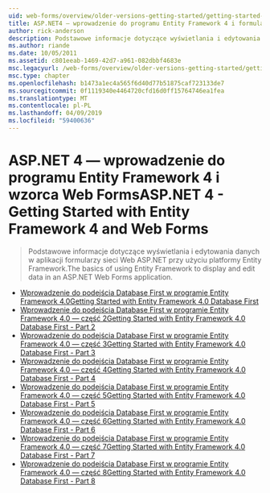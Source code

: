 ```yaml
---
uid: web-forms/overview/older-versions-getting-started/getting-started-with-ef/index
title: ASP.NET4 — wprowadzenie do programu Entity Framework 4 i formularzy sieci Web | Dokumentacja firmy Microsoft
author: rick-anderson
description: Podstawowe informacje dotyczące wyświetlania i edytowania danych w aplikacji formularzy sieci Web ASP.NET przy użyciu platformy Entity Framework.
ms.author: riande
ms.date: 10/05/2011
ms.assetid: c801eeab-1469-42d7-a961-082dbbf4683e
msc.legacyurl: /web-forms/overview/older-versions-getting-started/getting-started-with-ef
msc.type: chapter
ms.openlocfilehash: b1473a1ec4a565f6d40d77b51875caf723133de7
ms.sourcegitcommit: 0f1119340e4464720cfd16d0ff15764746ea1fea
ms.translationtype: MT
ms.contentlocale: pl-PL
ms.lasthandoff: 04/09/2019
ms.locfileid: "59400636"
---
```

# <a name="aspnet-4---getting-started-with-entity-framework-4-and-web-forms"></a><span data-ttu-id="b3a16-103">ASP.NET 4 — wprowadzenie do programu Entity Framework 4 i wzorca Web Forms</span><span class="sxs-lookup"><span data-stu-id="b3a16-103">ASP.NET 4 - Getting Started with Entity Framework 4 and Web Forms</span></span>

> <span data-ttu-id="b3a16-104">Podstawowe informacje dotyczące wyświetlania i edytowania danych w aplikacji formularzy sieci Web ASP.NET przy użyciu platformy Entity Framework.</span><span class="sxs-lookup"><span data-stu-id="b3a16-104">The basics of using Entity Framework to display and edit data in an ASP.NET Web Forms application.</span></span>


- [<span data-ttu-id="b3a16-105">Wprowadzenie do podejścia Database First w programie Entity Framework 4.0</span><span class="sxs-lookup"><span data-stu-id="b3a16-105">Getting Started with Entity Framework 4.0 Database First</span></span>](the-entity-framework-and-aspnet-getting-started-part-1.md)
- [<span data-ttu-id="b3a16-106">Wprowadzenie do podejścia Database First w programie Entity Framework 4.0 — część 2</span><span class="sxs-lookup"><span data-stu-id="b3a16-106">Getting Started with Entity Framework 4.0 Database First - Part 2</span></span>](the-entity-framework-and-aspnet-getting-started-part-2.md)
- [<span data-ttu-id="b3a16-107">Wprowadzenie do podejścia Database First w programie Entity Framework 4.0 — część 3</span><span class="sxs-lookup"><span data-stu-id="b3a16-107">Getting Started with Entity Framework 4.0 Database First - Part 3</span></span>](the-entity-framework-and-aspnet-getting-started-part-3.md)
- [<span data-ttu-id="b3a16-108">Wprowadzenie do podejścia Database First w programie Entity Framework 4.0 — część 4</span><span class="sxs-lookup"><span data-stu-id="b3a16-108">Getting Started with Entity Framework 4.0 Database First - Part 4</span></span>](the-entity-framework-and-aspnet-getting-started-part-4.md)
- [<span data-ttu-id="b3a16-109">Wprowadzenie do podejścia Database First w programie Entity Framework 4.0 — część 5</span><span class="sxs-lookup"><span data-stu-id="b3a16-109">Getting Started with Entity Framework 4.0 Database First - Part 5</span></span>](the-entity-framework-and-aspnet-getting-started-part-5.md)
- [<span data-ttu-id="b3a16-110">Wprowadzenie do podejścia Database First w programie Entity Framework 4.0 — część 6</span><span class="sxs-lookup"><span data-stu-id="b3a16-110">Getting Started with Entity Framework 4.0 Database First - Part 6</span></span>](the-entity-framework-and-aspnet-getting-started-part-6.md)
- [<span data-ttu-id="b3a16-111">Wprowadzenie do podejścia Database First w programie Entity Framework 4.0 — część 7</span><span class="sxs-lookup"><span data-stu-id="b3a16-111">Getting Started with Entity Framework 4.0 Database First - Part 7</span></span>](the-entity-framework-and-aspnet-getting-started-part-7.md)
- [<span data-ttu-id="b3a16-112">Wprowadzenie do podejścia Database First w programie Entity Framework 4.0 — część 8</span><span class="sxs-lookup"><span data-stu-id="b3a16-112">Getting Started with Entity Framework 4.0 Database First - Part 8</span></span>](the-entity-framework-and-aspnet-getting-started-part-8.md)
